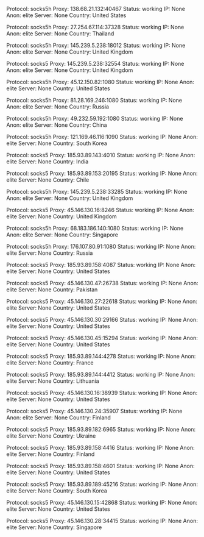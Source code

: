 Protocol: socks5h
Proxy: 138.68.21.132:40467
Status: working
IP: None
Anon: elite
Server: None
Country: United States

Protocol: socks5h
Proxy: 27.254.67.114:37328
Status: working
IP: None
Anon: elite
Server: None
Country: Thailand

Protocol: socks5h
Proxy: 145.239.5.238:18012
Status: working
IP: None
Anon: elite
Server: None
Country: United Kingdom

Protocol: socks5
Proxy: 145.239.5.238:32554
Status: working
IP: None
Anon: elite
Server: None
Country: United Kingdom

Protocol: socks5h
Proxy: 45.12.150.82:1080
Status: working
IP: None
Anon: elite
Server: None
Country: United States

Protocol: socks5h
Proxy: 81.28.169.246:1080
Status: working
IP: None
Anon: elite
Server: None
Country: Russia

Protocol: socks5h
Proxy: 49.232.59.192:1080
Status: working
IP: None
Anon: elite
Server: None
Country: China

Protocol: socks5h
Proxy: 121.169.46.116:1090
Status: working
IP: None
Anon: elite
Server: None
Country: South Korea

Protocol: socks5
Proxy: 185.93.89.143:4010
Status: working
IP: None
Anon: elite
Server: None
Country: India

Protocol: socks5
Proxy: 185.93.89.153:20195
Status: working
IP: None
Anon: elite
Server: None
Country: Chile

Protocol: socks5h
Proxy: 145.239.5.238:33285
Status: working
IP: None
Anon: elite
Server: None
Country: United Kingdom

Protocol: socks5
Proxy: 45.146.130.16:8246
Status: working
IP: None
Anon: elite
Server: None
Country: United Kingdom

Protocol: socks5h
Proxy: 68.183.186.140:1080
Status: working
IP: None
Anon: elite
Server: None
Country: Singapore

Protocol: socks5h
Proxy: 176.107.80.91:1080
Status: working
IP: None
Anon: elite
Server: None
Country: Russia

Protocol: socks5
Proxy: 185.93.89.158:4087
Status: working
IP: None
Anon: elite
Server: None
Country: United States

Protocol: socks5
Proxy: 45.146.130.47:26738
Status: working
IP: None
Anon: elite
Server: None
Country: Pakistan

Protocol: socks5
Proxy: 45.146.130.27:22618
Status: working
IP: None
Anon: elite
Server: None
Country: United States

Protocol: socks5
Proxy: 45.146.130.30:29166
Status: working
IP: None
Anon: elite
Server: None
Country: United States

Protocol: socks5
Proxy: 45.146.130.45:15294
Status: working
IP: None
Anon: elite
Server: None
Country: United States

Protocol: socks5
Proxy: 185.93.89.144:4278
Status: working
IP: None
Anon: elite
Server: None
Country: France

Protocol: socks5
Proxy: 185.93.89.144:4412
Status: working
IP: None
Anon: elite
Server: None
Country: Lithuania

Protocol: socks5
Proxy: 45.146.130.16:38939
Status: working
IP: None
Anon: elite
Server: None
Country: United States

Protocol: socks5
Proxy: 45.146.130.24:35907
Status: working
IP: None
Anon: elite
Server: None
Country: Finland

Protocol: socks5
Proxy: 185.93.89.182:6965
Status: working
IP: None
Anon: elite
Server: None
Country: Ukraine

Protocol: socks5
Proxy: 185.93.89.158:4416
Status: working
IP: None
Anon: elite
Server: None
Country: Finland

Protocol: socks5
Proxy: 185.93.89.158:4601
Status: working
IP: None
Anon: elite
Server: None
Country: United States

Protocol: socks5
Proxy: 185.93.89.189:45216
Status: working
IP: None
Anon: elite
Server: None
Country: South Korea

Protocol: socks5
Proxy: 45.146.130.15:42868
Status: working
IP: None
Anon: elite
Server: None
Country: United States

Protocol: socks5
Proxy: 45.146.130.28:34415
Status: working
IP: None
Anon: elite
Server: None
Country: Singapore


